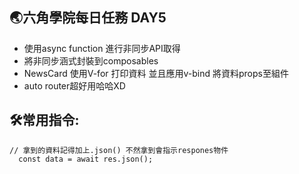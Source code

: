 ## 🌏六角學院每日任務 DAY5
- 使用async function 進行非同步API取得
- 將非同步涵式封裝到composables
- NewsCard 使用V-for 打印資料 並且應用v-bind 將資料props至組件
- auto router超好用哈哈XD
## 🛠️常用指令:
```
// 拿到的資料記得加上.json() 不然拿到會指示respones物件
  const data = await res.json();
```
